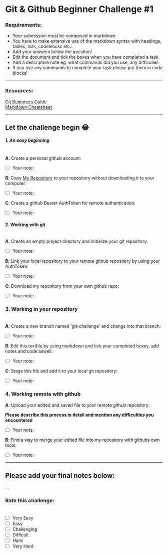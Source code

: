 # Git & Github Beginner Challenge #1

### Requirements:

- Your submission must be composed in markdown
- You have to make extensive use of the markdown
  syntax with headings, tables, lists, codeblocks etc...
- Add your answers below the question!
- Edit the document and tick the boxes when you have
  completed a task
- Add a descriptive note eg. what commands did you use,
  any difficulies
- If you use any commands to complete your task please
  put them in code blocks!

---

### Resources:

[Git Beginners Guide](http://linuxpool.de/docs/git-tutorial-configuration-part.1.txt)<br />
[Markdown Cheatsheet](https://www.markdownguide.org/cheat-sheet/)

---

## Let the challenge begin :joy:

##### 1. An easy beginning<br /></br>

**A**: Create a personal github account:<br />
  - [ ] Your note:<br />

**B**: Copy [My Repository](https://github.com/TheMunkyHive/test-repo) to your repository
  without downloading it to your computer:
  - [ ] Your note:<br />

**C**: Create a github Bearer AuthToken for remote authentication:<br />
  - [ ] Your note:<br />

#### 2. Working with git<br /><br />

**A**: Create an empty project directory and initialize your git repository:<br />
  - [ ] Your note:<br>

**B**: Link your local repository to your remote github repository by using your AuthToken:<br />
  - [ ] Your note:<br />

**C**: Download my repository from your own github repo:<br />
- [ ] Your note:<br />

### 3. Working in your repository <br /><br />

**A**: Create a new branch named 'git-challenge' and change into that branch:<br />
  - [ ] Your note:<br />

**B**: Edit this textfile by using markdown and tick your completed boxes, add notes and code aswell:<br />
- [ ] Your note:<br />

**C**: Stage this file and add it to your local git repository:<br />
  - [ ] Your note:<br />

### 4. Working remote with github

**A**: Upload your edited and saved file to your remote github repository:<br />

**Please describe this process in detail and mention any difficulties you encountered**
  - [ ] Your note:<br />

**B**: Find a way to merge your edited file into my repository with githubs own tools:<br />
  - [ ] Your note:<br />

---

## Please add your final notes below:

...

### Rate this challenge:<br /><br />

- [ ] Very Easy<br />
- [ ] Easy<br />
- [ ] Challenging<br />
- [ ] Difficult<br />
- [ ] Hard<br />
- [ ] Very Hard<br />
